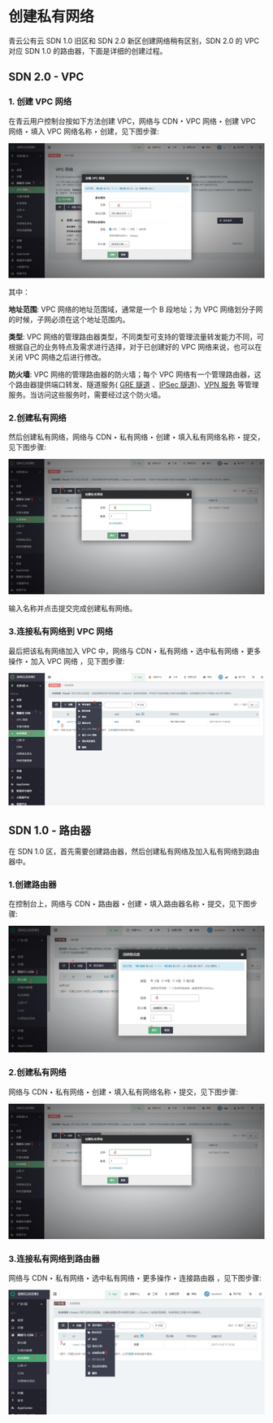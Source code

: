 # 创建私有网络

青云公有云 SDN 1.0 旧区和 SDN 2.0 新区创建网络稍有区别，SDN 2.0 的 VPC 对应 SDN 1.0 的路由器，下面是详细的创建过程。

## SDN 2.0 - VPC

### 1. 创建 VPC 网络

在青云用户控制台按如下方法创建 VPC，网络与 CDN ‣ VPC 网络 ‣ 创建 VPC 网络 ‣ 填入 VPC 网络名称 ‣ 创建，见下图步骤:

![](../../images/network-config/create_vpc.jpg)

其中：

**地址范围**: VPC 网络的地址范围域，通常是一个 B 段地址；为 VPC 网络划分子网的时候，子网必须在这个地址范围内。

**类型**: VPC 网络的管理路由器类型，不同类型可支持的管理流量转发能力不同，可根据自己的业务特点及需求进行选择，对于已创建好的 VPC 网络来说，也可以在关闭 VPC 网络之后进行修改。

**防火墙**: VPC 网络的管理路由器的防火墙；每个 VPC 网络有一个管理路由器，这个路由器提供端口转发、隧道服务( [GRE 隧道](https://docs.qingcloud.com/guide/compute_network/gre.html#guide-gre) 、[IPSec 隧道](https://docs.qingcloud.com/guide/compute_network/ipsec.html#guide-ipsec))、[VPN 服务](https://docs.qingcloud.com/guide/compute_network/vpn.html#guide-vpn) 等管理服务。当访问这些服务时，需要经过这个防火墙。

### 2.创建私有网络

然后创建私有网络，网络与 CDN ‣ 私有网络 ‣ 创建 ‣ 填入私有网络名称 ‣ 提交，见下图步骤:

![](../../images/network-config/create_vxnet.jpg)

输入名称并点击提交完成创建私有网络。

### 3.连接私有网络到 VPC 网络

最后把该私有网络加入 VPC 中，网络与 CDN ‣ 私有网络 ‣ 选中私有网络 ‣ 更多操作 ‣ 加入 VPC 网络 ，见下图步骤:

![](../../images/network-config/vpc_vxnet.jpg)


## SDN 1.0 - 路由器

在 SDN 1.0 区，首先需要创建路由器，然后创建私有网络及加入私有网络到路由器中。

### 1.创建路由器

在控制台上，网络与 CDN ‣ 路由器 ‣ 创建 ‣ 填入路由器名称 ‣ 提交，见下图步骤:

![](../../images/network-config/create_router.jpg)

### 2.创建私有网络

网络与 CDN ‣ 私有网络 ‣ 创建 ‣ 填入私有网络名称 ‣ 提交，见下图步骤:

![](../../images/network-config/create_vxnet.jpg)

### 3.连接私有网络到路由器

网络与 CDN ‣ 私有网络 ‣ 选中私有网络 ‣ 更多操作 ‣ 连接路由器 ，见下图步骤:

![](../../images/network-config/router_vxnet.jpg)

